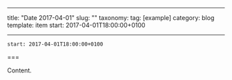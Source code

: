 
---
title: "Date 2017-04-01"
slug: ""
taxonomy:
tag: [example]
category: blog
template: item
start: 2017-04-01T18:00:00+0100

---

``start: 2017-04-01T18:00:00+0100``

===

Content.
